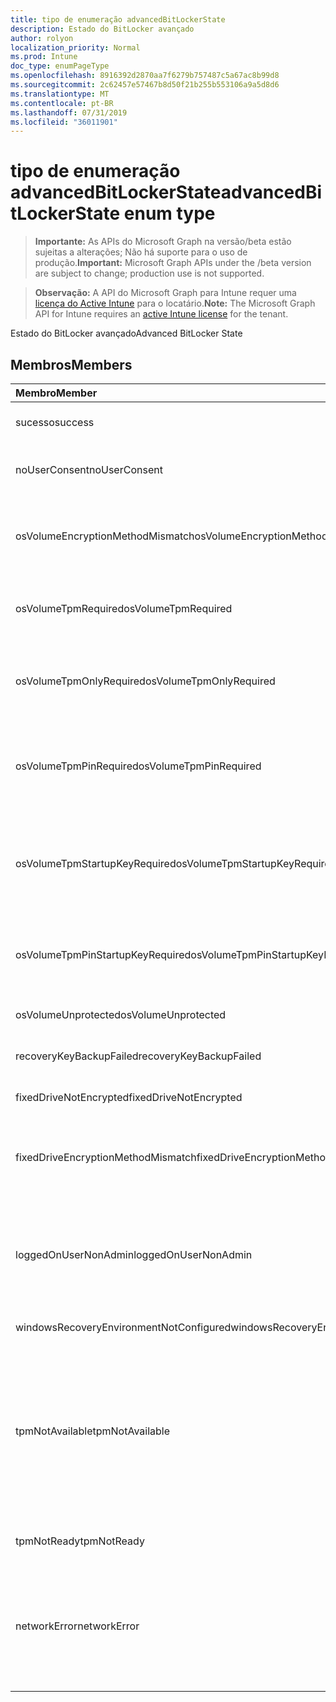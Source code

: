 ```yaml
---
title: tipo de enumeração advancedBitLockerState
description: Estado do BitLocker avançado
author: rolyon
localization_priority: Normal
ms.prod: Intune
doc_type: enumPageType
ms.openlocfilehash: 8916392d2870aa7f6279b757487c5a67ac8b99d8
ms.sourcegitcommit: 2c62457e57467b8d50f21b255b553106a9a5d8d6
ms.translationtype: MT
ms.contentlocale: pt-BR
ms.lasthandoff: 07/31/2019
ms.locfileid: "36011901"
---
```

# <a name="advancedbitlockerstate-enum-type"></a><span data-ttu-id="96d9b-103">tipo de enumeração advancedBitLockerState</span><span class="sxs-lookup"><span data-stu-id="96d9b-103">advancedBitLockerState enum type</span></span>

> <span data-ttu-id="96d9b-104">**Importante:** As APIs do Microsoft Graph na versão/beta estão sujeitas a alterações; Não há suporte para o uso de produção.</span><span class="sxs-lookup"><span data-stu-id="96d9b-104">**Important:** Microsoft Graph APIs under the /beta version are subject to change; production use is not supported.</span></span>

> <span data-ttu-id="96d9b-105">**Observação:** A API do Microsoft Graph para Intune requer uma [licença do Active Intune](https://go.microsoft.com/fwlink/?linkid=839381) para o locatário.</span><span class="sxs-lookup"><span data-stu-id="96d9b-105">**Note:** The Microsoft Graph API for Intune requires an [active Intune license](https://go.microsoft.com/fwlink/?linkid=839381) for the tenant.</span></span>

<span data-ttu-id="96d9b-106">Estado do BitLocker avançado</span><span class="sxs-lookup"><span data-stu-id="96d9b-106">Advanced BitLocker State</span></span>

## <a name="members"></a><span data-ttu-id="96d9b-107">Membros</span><span class="sxs-lookup"><span data-stu-id="96d9b-107">Members</span></span>
|<span data-ttu-id="96d9b-108">Membro</span><span class="sxs-lookup"><span data-stu-id="96d9b-108">Member</span></span>|<span data-ttu-id="96d9b-109">Valor</span><span class="sxs-lookup"><span data-stu-id="96d9b-109">Value</span></span>|<span data-ttu-id="96d9b-110">Descrição</span><span class="sxs-lookup"><span data-stu-id="96d9b-110">Description</span></span>|
|:---|:---|:---|
|<span data-ttu-id="96d9b-111">sucesso</span><span class="sxs-lookup"><span data-stu-id="96d9b-111">success</span></span>|<span data-ttu-id="96d9b-112">,0</span><span class="sxs-lookup"><span data-stu-id="96d9b-112">0</span></span>|<span data-ttu-id="96d9b-113">Êxito no estado do BitLocker avançado</span><span class="sxs-lookup"><span data-stu-id="96d9b-113">Advanced BitLocker State Success</span></span>|
|<span data-ttu-id="96d9b-114">noUserConsent</span><span class="sxs-lookup"><span data-stu-id="96d9b-114">noUserConsent</span></span>|<span data-ttu-id="96d9b-115">1</span><span class="sxs-lookup"><span data-stu-id="96d9b-115">1</span></span>|<span data-ttu-id="96d9b-116">O usuário nunca deu o consentimento para a criptografia</span><span class="sxs-lookup"><span data-stu-id="96d9b-116">User never gave consent for Encryption</span></span>|
|<span data-ttu-id="96d9b-117">osVolumeEncryptionMethodMismatch</span><span class="sxs-lookup"><span data-stu-id="96d9b-117">osVolumeEncryptionMethodMismatch</span></span>|<span data-ttu-id="96d9b-118">duas</span><span class="sxs-lookup"><span data-stu-id="96d9b-118">2</span></span>|<span data-ttu-id="96d9b-119">O método de criptografia do volume de so é diferente daquele definido por política</span><span class="sxs-lookup"><span data-stu-id="96d9b-119">Encryption method of OS Volume is different than that set by policy</span></span>|
|<span data-ttu-id="96d9b-120">osVolumeTpmRequired</span><span class="sxs-lookup"><span data-stu-id="96d9b-120">osVolumeTpmRequired</span></span>|<span data-ttu-id="96d9b-121">quatro</span><span class="sxs-lookup"><span data-stu-id="96d9b-121">4</span></span>|<span data-ttu-id="96d9b-122">TPM não usado para proteção do volume de so, mas é exigido por política</span><span class="sxs-lookup"><span data-stu-id="96d9b-122">TPM not used for protection of OS volume, but is required by policy</span></span>|
|<span data-ttu-id="96d9b-123">osVolumeTpmOnlyRequired</span><span class="sxs-lookup"><span data-stu-id="96d9b-123">osVolumeTpmOnlyRequired</span></span>|<span data-ttu-id="96d9b-124">8 </span><span class="sxs-lookup"><span data-stu-id="96d9b-124">8</span></span>|<span data-ttu-id="96d9b-125">A proteção somente TPM não é usada para o volume de so, mas é necessária para a política</span><span class="sxs-lookup"><span data-stu-id="96d9b-125">TPM only protection not used for OS volume, but is required by policy</span></span>|
|<span data-ttu-id="96d9b-126">osVolumeTpmPinRequired</span><span class="sxs-lookup"><span data-stu-id="96d9b-126">osVolumeTpmPinRequired</span></span>|<span data-ttu-id="96d9b-127">dezesseis</span><span class="sxs-lookup"><span data-stu-id="96d9b-127">16</span></span>|<span data-ttu-id="96d9b-128">TPM + proteção de PIN não usada para o volume de sistema operacional, mas é necessária para a política</span><span class="sxs-lookup"><span data-stu-id="96d9b-128">TPM+PIN protection not used for OS volume, but is required by policy</span></span>|
|<span data-ttu-id="96d9b-129">osVolumeTpmStartupKeyRequired</span><span class="sxs-lookup"><span data-stu-id="96d9b-129">osVolumeTpmStartupKeyRequired</span></span>|<span data-ttu-id="96d9b-130">32</span><span class="sxs-lookup"><span data-stu-id="96d9b-130">32</span></span>|<span data-ttu-id="96d9b-131">TPM + proteção de chave de inicialização não usada para o volume de sistema operacional, mas é necessária para a política</span><span class="sxs-lookup"><span data-stu-id="96d9b-131">TPM+Startup Key protection not used for OS volume, but is required by policy</span></span>|
|<span data-ttu-id="96d9b-132">osVolumeTpmPinStartupKeyRequired</span><span class="sxs-lookup"><span data-stu-id="96d9b-132">osVolumeTpmPinStartupKeyRequired</span></span>|<span data-ttu-id="96d9b-133">64</span><span class="sxs-lookup"><span data-stu-id="96d9b-133">64</span></span>|<span data-ttu-id="96d9b-134">TPM + PIN + chave de inicialização não usado para o volume de so, mas é exigido pela política</span><span class="sxs-lookup"><span data-stu-id="96d9b-134">TPM+PIN+Startup Key not used for OS volume, but is required by policy</span></span>|
|<span data-ttu-id="96d9b-135">osVolumeUnprotected</span><span class="sxs-lookup"><span data-stu-id="96d9b-135">osVolumeUnprotected</span></span>|<span data-ttu-id="96d9b-136">128</span><span class="sxs-lookup"><span data-stu-id="96d9b-136">128</span></span>|<span data-ttu-id="96d9b-137">O volume de so desprotegido foi detectado</span><span class="sxs-lookup"><span data-stu-id="96d9b-137">Un-protected OS Volume was detected</span></span>|
|<span data-ttu-id="96d9b-138">recoveryKeyBackupFailed</span><span class="sxs-lookup"><span data-stu-id="96d9b-138">recoveryKeyBackupFailed</span></span>|<span data-ttu-id="96d9b-139">256</span><span class="sxs-lookup"><span data-stu-id="96d9b-139">256</span></span>|<span data-ttu-id="96d9b-140">Falha no backup da chave de recuperação</span><span class="sxs-lookup"><span data-stu-id="96d9b-140">Recovery key backup failed</span></span>|
|<span data-ttu-id="96d9b-141">fixedDriveNotEncrypted</span><span class="sxs-lookup"><span data-stu-id="96d9b-141">fixedDriveNotEncrypted</span></span>|<span data-ttu-id="96d9b-142">512</span><span class="sxs-lookup"><span data-stu-id="96d9b-142">512</span></span>|<span data-ttu-id="96d9b-143">Unidade fixa não criptografada</span><span class="sxs-lookup"><span data-stu-id="96d9b-143">Fixed Drive not encrypted</span></span>|
|<span data-ttu-id="96d9b-144">fixedDriveEncryptionMethodMismatch</span><span class="sxs-lookup"><span data-stu-id="96d9b-144">fixedDriveEncryptionMethodMismatch</span></span>|<span data-ttu-id="96d9b-145">1024</span><span class="sxs-lookup"><span data-stu-id="96d9b-145">1024</span></span>|<span data-ttu-id="96d9b-146">O método de criptografia de unidade fixa é diferente daquele definido por política</span><span class="sxs-lookup"><span data-stu-id="96d9b-146">Encryption method of Fixed Drive is different than that set by policy</span></span>|
|<span data-ttu-id="96d9b-147">loggedOnUserNonAdmin</span><span class="sxs-lookup"><span data-stu-id="96d9b-147">loggedOnUserNonAdmin</span></span>|<span data-ttu-id="96d9b-148">2048</span><span class="sxs-lookup"><span data-stu-id="96d9b-148">2048</span></span>|<span data-ttu-id="96d9b-149">O usuário conectado não é administrador. Isso exige que a política "AllowStandardUserEncryption" seja definida como 1</span><span class="sxs-lookup"><span data-stu-id="96d9b-149">Logged on user is non-admin. This requires “AllowStandardUserEncryption” policy set to 1</span></span>|
|<span data-ttu-id="96d9b-150">windowsRecoveryEnvironmentNotConfigured</span><span class="sxs-lookup"><span data-stu-id="96d9b-150">windowsRecoveryEnvironmentNotConfigured</span></span>|<span data-ttu-id="96d9b-151">4096</span><span class="sxs-lookup"><span data-stu-id="96d9b-151">4096</span></span>|<span data-ttu-id="96d9b-152">WinRE não configurado</span><span class="sxs-lookup"><span data-stu-id="96d9b-152">WinRE is not configured</span></span>|
|<span data-ttu-id="96d9b-153">tpmNotAvailable</span><span class="sxs-lookup"><span data-stu-id="96d9b-153">tpmNotAvailable</span></span>|<span data-ttu-id="96d9b-154">8192</span><span class="sxs-lookup"><span data-stu-id="96d9b-154">8192</span></span>|<span data-ttu-id="96d9b-155">O TPM não está disponível para o BitLocker.</span><span class="sxs-lookup"><span data-stu-id="96d9b-155">TPM is not available for BitLocker.</span></span> <span data-ttu-id="96d9b-156">Isso significa que o TPM não está presente, ou a substituição do registro não disponível do TPM está definida ou o sistema operacional do host está na unidade de capacidade portátil/Roma</span><span class="sxs-lookup"><span data-stu-id="96d9b-156">This means TPM is not present, or TPM unavailable registry override is set or host OS is on portable/rome-able drive</span></span>|
|<span data-ttu-id="96d9b-157">tpmNotReady</span><span class="sxs-lookup"><span data-stu-id="96d9b-157">tpmNotReady</span></span>|<span data-ttu-id="96d9b-158">16384</span><span class="sxs-lookup"><span data-stu-id="96d9b-158">16384</span></span>|<span data-ttu-id="96d9b-159">O TPM não está pronto para o BitLocker</span><span class="sxs-lookup"><span data-stu-id="96d9b-159">TPM is not ready for BitLocker</span></span>|
|<span data-ttu-id="96d9b-160">networkError</span><span class="sxs-lookup"><span data-stu-id="96d9b-160">networkError</span></span>|<span data-ttu-id="96d9b-161">32768</span><span class="sxs-lookup"><span data-stu-id="96d9b-161">32768</span></span>|<span data-ttu-id="96d9b-162">Rede não disponível.</span><span class="sxs-lookup"><span data-stu-id="96d9b-162">Network not available.</span></span> <span data-ttu-id="96d9b-163">Isso é necessário para o backup da chave de recuperação.</span><span class="sxs-lookup"><span data-stu-id="96d9b-163">This is required for recovery key backup.</span></span> <span data-ttu-id="96d9b-164">Isso é reportado para dispositivos compatíveis com criptografia de unidade</span><span class="sxs-lookup"><span data-stu-id="96d9b-164">This is reported for Drive Encryption capable devices</span></span>|





